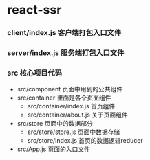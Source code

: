 # react-ssr

### client/index.js 客户端打包入口文件

### server/index.js 服务端打包入口文件

### src 核心项目代码 
* src/component 页面中用到的公共组件 
* src/container 里面是各个页面组件 
    - src/container/index.js 首页组件 
    - src/container/about.js 关于页面组件 
* src/store 页面中的数据部分 
    - src/store/store.js 页面中数据存储 
    - src/store/index.js 首页的数据逻辑reducer 
* src/App.js 页面的入口文件
